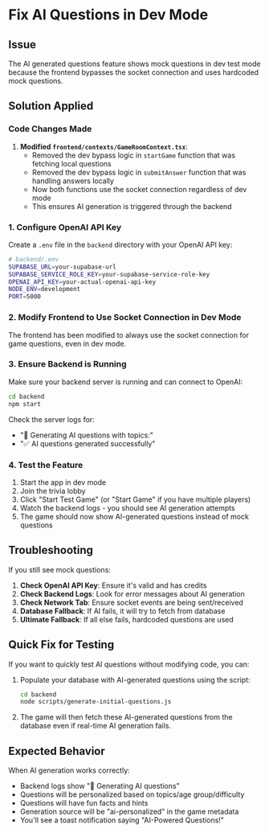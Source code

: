 # Fix AI Questions in Dev Mode

## Issue
The AI generated questions feature shows mock questions in dev test mode because the frontend bypasses the socket connection and uses hardcoded mock questions.

## Solution Applied

### Code Changes Made
1. **Modified `frontend/contexts/GameRoomContext.tsx`**:
   - Removed the dev bypass logic in `startGame` function that was fetching local questions
   - Removed the dev bypass logic in `submitAnswer` function that was handling answers locally
   - Now both functions use the socket connection regardless of dev mode
   - This ensures AI generation is triggered through the backend

### 1. Configure OpenAI API Key
Create a `.env` file in the `backend` directory with your OpenAI API key:

```bash
# backend/.env
SUPABASE_URL=your-supabase-url
SUPABASE_SERVICE_ROLE_KEY=your-supabase-service-role-key
OPENAI_API_KEY=your-actual-openai-api-key
NODE_ENV=development
PORT=5000
```

### 2. Modify Frontend to Use Socket Connection in Dev Mode

The frontend has been modified to always use the socket connection for game questions, even in dev mode.

### 3. Ensure Backend is Running
Make sure your backend server is running and can connect to OpenAI:

```bash
cd backend
npm start
```

Check the server logs for:
- "🤖 Generating AI questions with topics:"
- "✅ AI questions generated successfully"

### 4. Test the Feature

1. Start the app in dev mode
2. Join the trivia lobby
3. Click "Start Test Game" (or "Start Game" if you have multiple players)
4. Watch the backend logs - you should see AI generation attempts
5. The game should now show AI-generated questions instead of mock questions

## Troubleshooting

If you still see mock questions:

1. **Check OpenAI API Key**: Ensure it's valid and has credits
2. **Check Backend Logs**: Look for error messages about AI generation
3. **Check Network Tab**: Ensure socket events are being sent/received
4. **Database Fallback**: If AI fails, it will try to fetch from database
5. **Ultimate Fallback**: If all else fails, hardcoded questions are used

## Quick Fix for Testing

If you want to quickly test AI questions without modifying code, you can:

1. Populate your database with AI-generated questions using the script:
   ```bash
   cd backend
   node scripts/generate-initial-questions.js
   ```

2. The game will then fetch these AI-generated questions from the database even if real-time AI generation fails.

## Expected Behavior

When AI generation works correctly:
- Backend logs show "🤖 Generating AI questions"
- Questions will be personalized based on topics/age group/difficulty
- Questions will have fun facts and hints
- Generation source will be "ai-personalized" in the game metadata
- You'll see a toast notification saying "AI-Powered Questions!" 